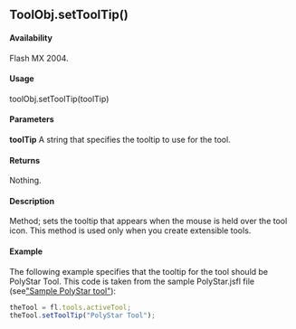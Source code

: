 ## ToolObj.setToolTip()

#### Availability

Flash MX 2004.

#### Usage

toolObj.setToolTip(toolTip)

#### Parameters

**toolTip** A string that specifies the tooltip to use for the tool.

#### Returns

Nothing.

#### Description

Method; sets the tooltip that appears when the mouse is held over the tool icon. This method is used only when you create extensible tools.

#### Example

The following example specifies that the tooltip for the tool should be PolyStar Tool. This code is taken from the sample PolyStar.jsfl file (see["Sample PolyStar tool"](../Introduction/Sample_implementations.md#sample-polyStar-tool)):

```javascript
theTool = fl.tools.activeTool;
theTool.setToolTip("PolyStar Tool");
```
